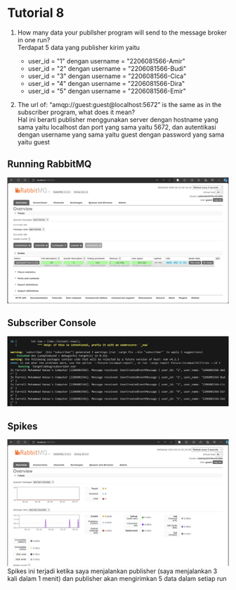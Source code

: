 # Tutorial 8

1. How many data your publlsher program will send to the message broker in one run? <br>
    Terdapat 5 data yang publisher kirim yaitu
    - user_id = "1" dengan username = "2206081566-Amir"
    - user_id = "2" dengan username = "2206081566-Budi"
    - user_id = "3" dengan username = "2206081566-Cica"
    - user_id = "4" dengan username = "2206081566-Dira"
    - user_id = "5" dengan username = "2206081566-Emir"

2. The url of: “amqp://guest:guest@localhost:5672” is the same as in the subscriber program, what does it mean? <br>
    Hal ini berarti publisher menggunakan server dengan hostname yang sama yaitu localhost dan port yang sama yaitu 5672, dan autentikasi dengan username yang sama yaitu guest dengan password yang sama yaitu guest

## Running RabbitMQ
![alt text](image1.png)

## Subscriber Console
![alt text](image2.png)

## Spikes
![alt text](image3.png)
Spikes ini terjadi ketika saya menjalankan publisher (saya menjalankan 3 kali dalam 1 menit) dan publisher akan mengirimkan 5 data dalam setiap run 